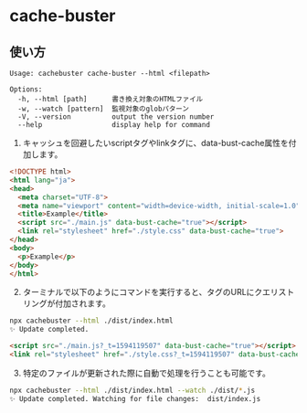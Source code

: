 # cache-buster

## 使い方

```
Usage: cachebuster cache-buster --html <filepath>

Options:
  -h, --html [path]      書き換え対象のHTMLファイル
  -w, --watch [pattern]  監視対象のglobパターン
  -V, --version          output the version number
  --help                 display help for command
```

1. キャッシュを回避したいscriptタグやlinkタグに、data-bust-cache属性を付加します。

```html
<!DOCTYPE html>
<html lang="ja">
<head>
  <meta charset="UTF-8">
  <meta name="viewport" content="width=device-width, initial-scale=1.0">
  <title>Example</title>
  <script src="./main.js" data-bust-cache="true"></script>
  <link rel="stylesheet" href="./style.css" data-bust-cache="true">
</head>
<body>
  <p>Example</p>
</body>
</html>
```

2. ターミナルで以下のようにコマンドを実行すると、タグのURLにクエリストリングが付加されます。

```sh
npx cachebuster --html ./dist/index.html
✨ Update completed.
```

```html
<script src="./main.js?_t=1594119507" data-bust-cache="true"></script>
<link rel="stylesheet" href="./style.css?_t=1594119507" data-bust-cache="true">
```

3. 特定のファイルが更新された際に自動で処理を行うことも可能です。

```sh
npx cachebuster --html ./dist/index.html --watch ./dist/*.js
✨ Update completed. Watching for file changes:  dist/index.js
```
